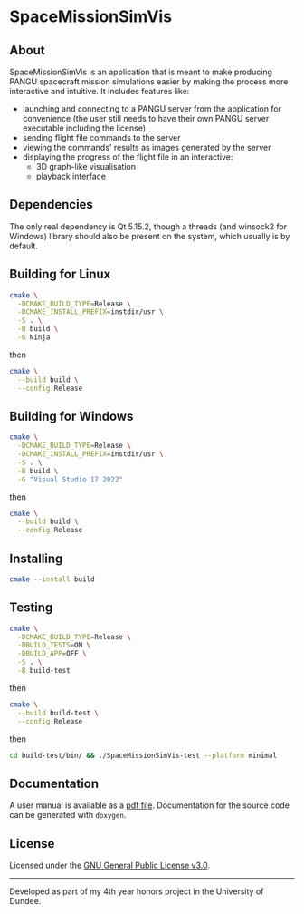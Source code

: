 # SpaceMissionSimVis
## About
SpaceMissionSimVis is an application that is meant to make producing PANGU spacecraft mission simulations easier by making the process more interactive and intuitive. It includes features like:
- launching and connecting to a PANGU server from the application for convenience (the user still needs to have their own PANGU server executable including the license)
- sending flight file commands to the server
- viewing the commands' results as images generated by the server
- displaying the progress of the flight file in an interactive:
  - 3D graph-like visualisation
  - playback interface

## Dependencies
The only real dependency is Qt 5.15.2, though a threads (and winsock2 for Windows) library should also be present on the system, which usually is by default.

## Building for Linux
```bash
cmake \
  -DCMAKE_BUILD_TYPE=Release \
  -DCMAKE_INSTALL_PREFIX=instdir/usr \
  -S . \
  -B build \
  -G Ninja
```
then
```bash
cmake \
  --build build \
  --config Release
```

## Building for Windows
```bash
cmake \
  -DCMAKE_BUILD_TYPE=Release \
  -DCMAKE_INSTALL_PREFIX=instdir/usr \
  -S . \
  -B build \
  -G "Visual Studio 17 2022"
```
then
```bash
cmake \
  --build build \
  --config Release
```

## Installing
```bash
cmake --install build
```

## Testing
```bash
cmake \
  -DCMAKE_BUILD_TYPE=Release \
  -DBUILD_TESTS=ON \
  -DBUILD_APP=OFF \
  -S . \
  -B build-test
```
then
```bash
cmake \
  --build build-test \
  --config Release
```
then
```bash
cd build-test/bin/ && ./SpaceMissionSimVis-test --platform minimal
```

## Documentation
A user manual is available as a [pdf file](SpaceMissionSimVis_User_Manual.pdf).
Documentation for the source code can be generated with `doxygen`.

## License
Licensed under the [GNU General Public License v3.0](LICENSE).

---
Developed as part of my 4th year honors project in the University of Dundee.
